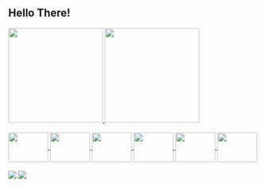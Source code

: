 <!--
**505mauricio/505mauricio** is a ✨ _special_ ✨ repository because its `README.md` (this file) appears on your GitHub profile.

Here are some ideas to get you started:

- 🔭 I’m currently working on ...
- 🌱 I’m currently learning ...
- 👯 I’m looking to collaborate on ...
- 🤔 I’m looking for help with ...
- 💬 Ask me about ...
- 📫 How to reach me: ...
- 😄 Pronouns: ...
- ⚡ Fun fact: ...
-->
## Hello There!
<div>
  <a href="https://github.com/505mauricio">
  <img height= "190em" src="https://github-readme-stats.vercel.app/api?username=505mauricio&show_icons=true&theme=dracula&include_all_commits=true&count_private=true"/>
  <img height= "190em" src="https://github-readme-stats.vercel.app/api/top-langs?username=505mauricio&layout=compact&langs_count=16&theme=dracula"/>
</div>
<div style="display: inline_block"><br>
  <img align="center" height="60" width="80" src="https://cdn.jsdelivr.net/gh/devicons/devicon/icons/java/java-original.svg" />
  <img align="center" height="60" width="80" src="https://cdn.jsdelivr.net/gh/devicons/devicon/icons/python/python-original.svg" />
  <img align="center" height="60" width="80" src="https://cdn.jsdelivr.net/gh/devicons/devicon/icons/pandas/pandas-original-wordmark.svg" />
  <img align="center" height="60" width="80" src="https://cdn.jsdelivr.net/gh/devicons/devicon/icons/neo4j/neo4j-original-wordmark.svg" />
  <img align="center" height="60" width="80" src="https://cdn.jsdelivr.net/gh/devicons/devicon/icons/spring/spring-original-wordmark.svg" />
  <img align="center" height="60" width="80" src="https://cdn.jsdelivr.net/gh/devicons/devicon/icons/docker/docker-original.svg" />
</div>
<br>
 <div>
 <a href="mailto:mauricioabrahaocr@gmail.com" target="_blank"><img src="https://img.shields.io/badge/Gmail-D14836?style=for-the-badge&logo=gmail&logoColor=white" target="_blank"></a>
    <a href="www.linkedin.com/in/mauricioabrahao505" target="_blank"><img src="https://img.shields.io/badge/LinkedIn-0077B5?style=for-the-badge&logo=linkedin&logoColor=white" target="_blank"></a>
   

 </div>
